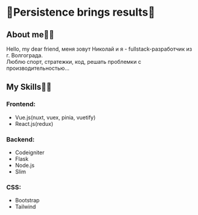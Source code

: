 # 🧨Persistence brings results🧨 

## About me🤷‍♂️
Hello, my dear friend, меня зовут Николай и я - fullstack-разработчик из г. Волгограда.<br>
Люблю спорт, стратежки, код, решать проблемки с производительностью...<br>

## My Skills👨‍💻
### Frontend:
- Vue.js(nuxt, vuex, pinia, vuetify)
- React.js(redux)

### Backend:
- Codeigniter
- Flask
- Node.js
- Slim

### CSS:
- Bootstrap
- Tailwind
